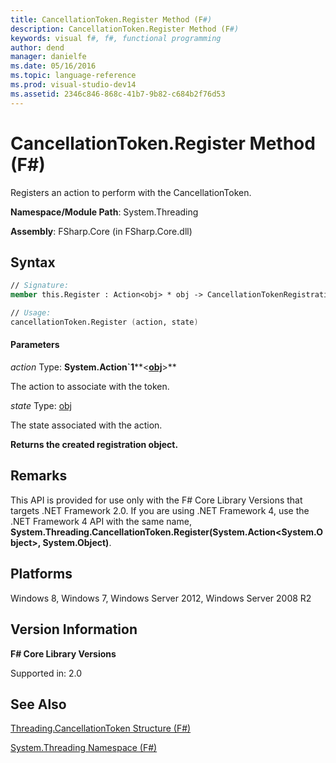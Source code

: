 ```yaml
---
title: CancellationToken.Register Method (F#)
description: CancellationToken.Register Method (F#)
keywords: visual f#, f#, functional programming
author: dend
manager: danielfe
ms.date: 05/16/2016
ms.topic: language-reference
ms.prod: visual-studio-dev14
ms.assetid: 2346c846-868c-41b7-9b82-c684b2f76d53 
---
```


# CancellationToken.Register Method (F#)

Registers an action to perform with the CancellationToken.

**Namespace/Module Path**: System.Threading

**Assembly**: FSharp.Core (in FSharp.Core.dll)

## Syntax

```fsharp
// Signature:
member this.Register : Action<obj> * obj -> CancellationTokenRegistration

// Usage:
cancellationToken.Register (action, state)
```

#### Parameters

*action*
Type: **System.Action&#96;1****&lt;**[obj](https://msdn.microsoft.com/library/dcf2430f-702b-40e5-a0a1-97518bf137f7)**&gt;**

The action to associate with the token.

*state*
Type: [obj](https://msdn.microsoft.com/library/dcf2430f-702b-40e5-a0a1-97518bf137f7)

The state associated with the action.

**Returns the created registration object.**

## Remarks

This API is provided for use only with the F# Core Library Versions that targets .NET Framework 2.0. If you are using .NET Framework 4, use the .NET Framework 4 API with the same name, **System.Threading.CancellationToken.Register(System.Action&lt;System.Object&gt;, System.Object)**.

## Platforms

Windows 8, Windows 7, Windows Server 2012, Windows Server 2008 R2

## Version Information

**F# Core Library Versions**

Supported in: 2.0

## See Also

[Threading.CancellationToken Structure &#40;F&#35;&#41;](Threading.CancellationToken-Structure-%5BFSharp%5D.md)

[System.Threading Namespace &#40;F&#35;&#41;](System.Threading-Namespace-%5BFSharp%5D.md)

